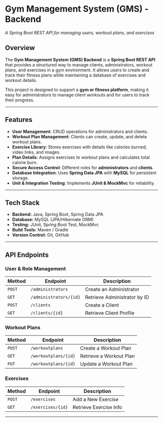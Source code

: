 # **Gym Management System (GMS) - Backend**  
*A Spring Boot REST API for managing users, workout plans, and exercises*

## **Overview**
The **Gym Management System (GMS) Backend** is a **Spring Boot REST API** that provides a structured way to manage clients, administrators, workout plans, and exercises in a gym environment. It allows users to create and track their fitness plans while maintaining a database of exercises and workout details.  

This project is designed to support a **gym or fitness platform**, making it easy for administrators to manage client workouts and for users to track their progress.

---

## **Features**
- **User Management**: CRUD operations for administrators and clients.
- **Workout Plan Management**: Clients can create, update, and delete workout plans.
- **Exercise Library**: Stores exercises with details like calories burned, video links, and images.
- **Plan Details**: Assigns exercises to workout plans and calculates total calorie burn.
- **Secure Access Control**: Different roles for **administrators** and **clients**.
- **Database Integration**: Uses **Spring Data JPA** with **MySQL** for persistent storage.
- **Unit & Integration Testing**: Implements **JUnit & MockMvc** for reliability.

---

## **Tech Stack**
- **Backend:** Java, Spring Boot, Spring Data JPA  
- **Database:** MySQL (JPA/Hibernate ORM)  
- **Testing:** JUnit, Spring Boot Test, MockMvc  
- **Build Tools:** Maven / Gradle  
- **Version Control:** Git, GitHub  

---

## **API Endpoints**
### **User & Role Management**
| Method | Endpoint | Description |
|--------|---------|-------------|
| `POST` | `/administrators` | Create an Administrator |
| `GET` | `/administrators/{id}` | Retrieve Administrator by ID |
| `POST` | `/clients` | Create a Client |
| `GET` | `/clients/{id}` | Retrieve Client Profile |

### **Workout Plans**
| Method | Endpoint | Description |
|--------|---------|-------------|
| `POST` | `/workoutplans` | Create a Workout Plan |
| `GET` | `/workoutplans/{id}` | Retrieve a Workout Plan |
| `PUT` | `/workoutplans/{id}` | Update a Workout Plan |

### **Exercises**
| Method | Endpoint | Description |
|--------|---------|-------------|
| `POST` | `/exercises` | Add a New Exercise |
| `GET` | `/exercises/{id}` | Retrieve Exercise Info |

---


